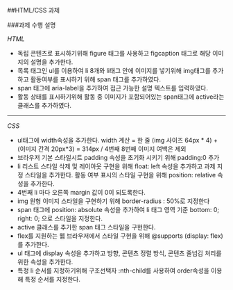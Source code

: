 
##HTML/CSS 과제



###과제 수행 설명 

*HTML* 

- 독립 콘텐츠로 표시하기위해 figure 태그를 사용하고 figcaption 태그로 해당 이미지의 설명을 추가한다.
- 목록 태그인 ul를 이용하여 li 8개와 li태그 안에 이미지를 넣기위해 img태그를 추가 하고 활동여부를 표시하기 위해 span 태그를 추가하였다. 
- span 태그에 aria-label을 추가하여 접근 가능한 설명 텍스트를 입력하였다. 
- 활동 상태를 표시하기위해 활동 중 이미지가 포함되어있는 span태그에 active라는 클래스를 추가하였다. 

* * *

*CSS*

- ul태그에 width속성을 추가한다. width 계산 =  한 줄 (img 사이즈 64px * 4) + (이미지 간격 20px*3) = 314px  / 4번째 8번째 이미지 여백은 제외
- 브라우저 기본 스타일시트 padding 속성을 초기화 시키기 위해 padding:0 추가
- li 리스트 스타일 삭제 및 레이아웃 구현을 위해 float: left 속성을 추가하고 과제 지정 스타일을 추가한다. 활동 여부 표시의 스타일 구현을 위해 position: relative 속성을 추가한다.
- 4번째 li 마다 오른쪽 margin 값이 0이 되도록한다.
- img 원형 이미지 스타일을 구현하기 위해 border-radius : 50%로 지정한다
- span 태그에 position: absolute 속성을 추가하여 li 태그 영역 기준 bottom: 0; right: 0; 으로 스타일을 지정한다.
- active 클래스를 추가한 span 태그 스타일을 구현한다.
- flex를 지원하는 웹 브라우저에서 스타일 구현을 위해 @supports (display: flex) 를 추가한다.
- ul 태그에 display 속성을 추가하고 방향, 콘텐츠 정렬 방식, 콘텐츠 줄넘김 처리를 위한 속성을 추가한다.
- 특정 li 순서를 지정하기위해 구조선택자 :nth-child를 사용하여 order속성을 이용해 특정 순서를 지정한다. 
